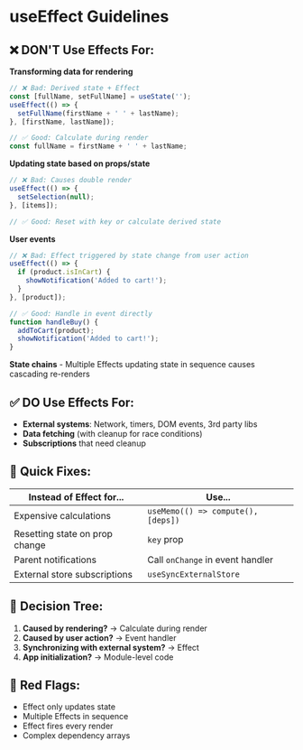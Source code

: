 # useEffect Guidelines

## ❌ DON'T Use Effects For:

**Transforming data for rendering**
```jsx
// ❌ Bad: Derived state + Effect
const [fullName, setFullName] = useState('');
useEffect(() => {
  setFullName(firstName + ' ' + lastName);
}, [firstName, lastName]);

// ✅ Good: Calculate during render
const fullName = firstName + ' ' + lastName;
```

**Updating state based on props/state**
```jsx
// ❌ Bad: Causes double render
useEffect(() => {
  setSelection(null);
}, [items]);

// ✅ Good: Reset with key or calculate derived state
```

**User events**
```jsx
// ❌ Bad: Effect triggered by state change from user action
useEffect(() => {
  if (product.isInCart) {
    showNotification('Added to cart!');
  }
}, [product]);

// ✅ Good: Handle in event directly
function handleBuy() {
  addToCart(product);
  showNotification('Added to cart!');
}
```

**State chains** - Multiple Effects updating state in sequence causes cascading re-renders

## ✅ DO Use Effects For:

- **External systems**: Network, timers, DOM events, 3rd party libs
- **Data fetching** (with cleanup for race conditions)
- **Subscriptions** that need cleanup

## 🔧 Quick Fixes:

| Instead of Effect for... | Use... |
|---|---|
| Expensive calculations | `useMemo(() => compute(), [deps])` |
| Resetting state on prop change | `key` prop |
| Parent notifications | Call `onChange` in event handler |
| External store subscriptions | `useSyncExternalStore` |

## 🎯 Decision Tree:

1. **Caused by rendering?** → Calculate during render
2. **Caused by user action?** → Event handler  
3. **Synchronizing with external system?** → Effect
4. **App initialization?** → Module-level code

## 🚨 Red Flags:
- Effect only updates state
- Multiple Effects in sequence
- Effect fires every render
- Complex dependency arrays
